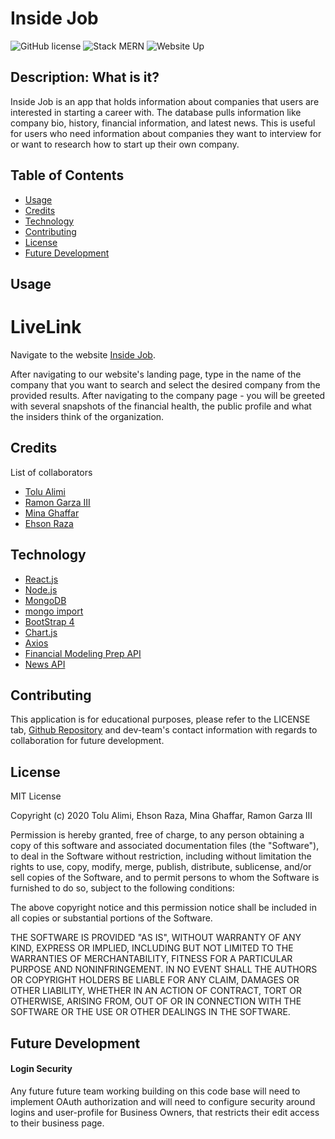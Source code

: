 # Inside Job

![GitHub license](https://img.shields.io/badge/license-MIT-blue.svg)
![Stack MERN](https://img.shields.io/badge/stack-MERN-brightgreen)
![Website Up](https://img.shields.io/badge/Website-Up-red)

## Description: What is it?

Inside Job is an app that holds information about companies that users are interested in starting a career with. The database pulls information like company bio, history, financial information, and latest news. This is useful for users who need information about companies they want to interview for or want to research how to start up their own company.

## Table of Contents

- [Usage](#usage)
- [Credits](#credits)
- [Technology](#technology)
- [Contributing](#contributing)
- [License](#license)
- [Future Development](#future-development)

## Usage

# LiveLink

Navigate to the website [Inside Job](https://inside-job.herokuapp.com/).

After navigating to our website's landing page, type in the name of the company that you want to search and select the desired company from the provided results. After navigating to the company page - you will be greeted with several snapshots of the financial health, the public profile and what the insiders think of the organization.

## Credits

List of collaborators

- [Tolu Alimi](https://github.com/ta05)
- [Ramon Garza III](https://github.com/Ramong06)
- [Mina Ghaffar](https://github.com/mghaffar89)
- [Ehson Raza](https://github.com/ehsonraza1)

## Technology

- [React.js](https://reactjs.org/)
- [Node.js](https://nodejs.org/en/)
- [MongoDB](https://docs.mongodb.com/drivers/node/)
- [mongo import](https://docs.mongodb.com/manual/reference/program/mongoimport/)
- [BootStrap 4](https://getbootstrap.com/docs/4.5/getting-started/introduction/)
- [Chart.js](https://www.chartjs.org/)
- [Axios](https://www.npmjs.com/package/axios)
- [Financial Modeling Prep API](https://financialmodelingprep.com/developer)
- [News API](https://newsapi.org/docs/get-started)

## Contributing

This application is for educational purposes, please refer to the LICENSE tab, [Github Repository](https://github.com/Ramong06/project3) and dev-team's contact information with regards to collaboration for future development.

## License

MIT License

Copyright (c) 2020 Tolu Alimi, Ehson Raza, Mina Ghaffar, Ramon Garza III

Permission is hereby granted, free of charge, to any person obtaining a copy
of this software and associated documentation files (the "Software"), to deal
in the Software without restriction, including without limitation the rights
to use, copy, modify, merge, publish, distribute, sublicense, and/or sell
copies of the Software, and to permit persons to whom the Software is
furnished to do so, subject to the following conditions:

The above copyright notice and this permission notice shall be included in all
copies or substantial portions of the Software.

THE SOFTWARE IS PROVIDED "AS IS", WITHOUT WARRANTY OF ANY KIND, EXPRESS OR
IMPLIED, INCLUDING BUT NOT LIMITED TO THE WARRANTIES OF MERCHANTABILITY,
FITNESS FOR A PARTICULAR PURPOSE AND NONINFRINGEMENT. IN NO EVENT SHALL THE
AUTHORS OR COPYRIGHT HOLDERS BE LIABLE FOR ANY CLAIM, DAMAGES OR OTHER
LIABILITY, WHETHER IN AN ACTION OF CONTRACT, TORT OR OTHERWISE, ARISING FROM,
OUT OF OR IN CONNECTION WITH THE SOFTWARE OR THE USE OR OTHER DEALINGS IN THE
SOFTWARE.

## Future Development

#### Login Security

Any future future team working building on this code base will need to implement OAuth authorization and will need to configure security around logins and user-profile for Business Owners, that restricts their edit access to their business page.
